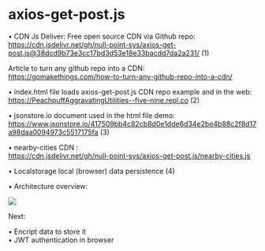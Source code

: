 # axios-get-post.js

• CDN Js Deliver: Free open source CDN via Github repo:  
https://cdn.jsdelivr.net/gh/null-point-sys/axios-get-post.js@38dcd9b73e3cc17bd3d53e18e33bacdd7da2a231/ (1)

Article to turn any github repo into a CDN:   
https://gomakethings.com/how-to-turn-any-github-repo-into-a-cdn/

• index.html file loads axios-get-post.js CDN repo example and in the web:  
https://PeachpuffAggravatingUtilities--five-nine.repl.co (2)

• jsonstore.io document used in the html file demo:   
https://www.jsonstore.io/417509bb4c82cb8d0e1dde6d34e2be4b88c2f8d17a98daa0094973c5517175fa (3)

• nearby-cities CDN :  
https://cdn.jsdelivr.net/gh/null-point-sys/axios-get-post.js/nearby-cities.js

• Localstorage local (browser) data persistence (4)

• Architecture overview:

  <img src="https://user-images.githubusercontent.com/25323947/75788454-42e2d300-5d36-11ea-9e94-9e45496dce0a.png"></img>   
  
  
  Next:
  
  • Encript data to store it  
  • JWT authentication in browser




